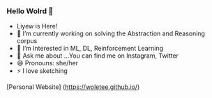 ###  Hello Wolrd 👋
- Liyew is Here!
- 🔭 I’m currently working on solving the Abstraction and Reasoning corpus 
- 🌱 I’m Interested in ML, DL, Reinforcement Learning
- 💬 Ask me about ...You can find me on Instagram, Twitter
- 😄 Pronouns: she/her
- ⚡ I love sketching


 [Personal Website] (https://woletee.github.io/)
<!--
**woletee/woletee** is a ✨ _special_ ✨ repository because its `README.md` (this file) appears on your GitHub profile.

Here are some ideas to get you started:
- Hello Wolrd , Liyew is Here!
- 🔭 I’m currently working on solving the Abstraction and Reasoning corpus 
- 🌱 I’m Interested in ML, DL, Reinforcement Learning
- 💬 Ask me about ...
- 😄 Pronouns: she/her
- ⚡ Fun fact: I like sketching 
-->
